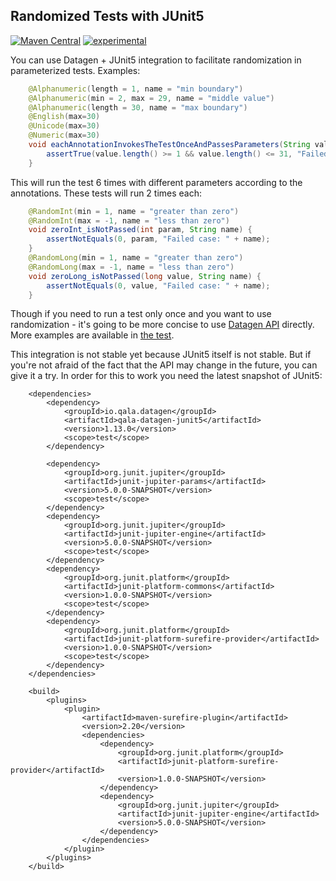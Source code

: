 Randomized Tests with JUnit5
----------------------------

[![Maven Central](https://maven-badges.herokuapp.com/maven-central/io.qala.datagen/qala-datagen-junit5/badge.svg)](http://search.maven.org/#search%7Cga%7C1%7Cg%3A%22io.qala.datagen%22)
[![experimental](http://badges.github.io/stability-badges/dist/experimental.svg)](http://github.com/badges/stability-badges)

You can use Datagen + JUnit5 integration to facilitate randomization in parameterized tests. Examples:

```java
    @Alphanumeric(length = 1, name = "min boundary")
    @Alphanumeric(min = 2, max = 29, name = "middle value")
    @Alphanumeric(length = 30, name = "max boundary")
    @English(max=30)
    @Unicode(max=30)
    @Numeric(max=30)
    void eachAnnotationInvokesTheTestOnceAndPassesParameters(String value, String name) {
        assertTrue(value.length() >= 1 && value.length() <= 31, "Failed case: " + name);
    }
```

This will run the test 6 times with different parameters according to the annotations. These tests will run 2 times
each:

```java
    @RandomInt(min = 1, name = "greater than zero")
    @RandomInt(max = -1, name = "less than zero")
    void zeroInt_isNotPassed(int param, String name) {
        assertNotEquals(0, param, "Failed case: " + name);
    }
    @RandomLong(min = 1, name = "greater than zero")
    @RandomLong(max = -1, name = "less than zero")
    void zeroLong_isNotPassed(long value, String name) {
        assertNotEquals(0, value, "Failed case: " + name);
    }
```

Though if you need to run a test only once and you want to use randomization - it's going to be more concise to use 
[Datagen API](./../README.md) directly. More examples are available in 
[the test](src/test/java/io/qala/datagen/junit5/Junit5ParameterizedTest.java).

This integration is not stable yet because JUnit5 itself is not stable. But if you're not afraid of the fact that the 
API may change in the future, you can give it a try. In order for this to work you need the latest snapshot of JUnit5:
```
    <dependencies>
        <dependency>
            <groupId>io.qala.datagen</groupId>
            <artifactId>qala-datagen-junit5</artifactId>
            <version>1.13.0</version>
            <scope>test</scope>
        </dependency>
        
        <dependency>
            <groupId>org.junit.jupiter</groupId>
            <artifactId>junit-jupiter-params</artifactId>
            <version>5.0.0-SNAPSHOT</version>
            <scope>test</scope>
        </dependency>
        <dependency>
            <groupId>org.junit.jupiter</groupId>
            <artifactId>junit-jupiter-engine</artifactId>
            <version>5.0.0-SNAPSHOT</version>
            <scope>test</scope>
        </dependency>
        <dependency>
            <groupId>org.junit.platform</groupId>
            <artifactId>junit-platform-commons</artifactId>
            <version>1.0.0-SNAPSHOT</version>
            <scope>test</scope>
        </dependency>
        <dependency>
            <groupId>org.junit.platform</groupId>
            <artifactId>junit-platform-surefire-provider</artifactId>
            <version>1.0.0-SNAPSHOT</version>
            <scope>test</scope>
        </dependency>
    </dependencies>     
    
    <build>
        <plugins>
            <plugin>
                <artifactId>maven-surefire-plugin</artifactId>
                <version>2.20</version>
                <dependencies>
                    <dependency>
                        <groupId>org.junit.platform</groupId>
                        <artifactId>junit-platform-surefire-provider</artifactId>
                        <version>1.0.0-SNAPSHOT</version>
                    </dependency>
                    <dependency>
                        <groupId>org.junit.jupiter</groupId>
                        <artifactId>junit-jupiter-engine</artifactId>
                        <version>5.0.0-SNAPSHOT</version>
                    </dependency>
                </dependencies>
            </plugin>
        </plugins>
    </build>
```
